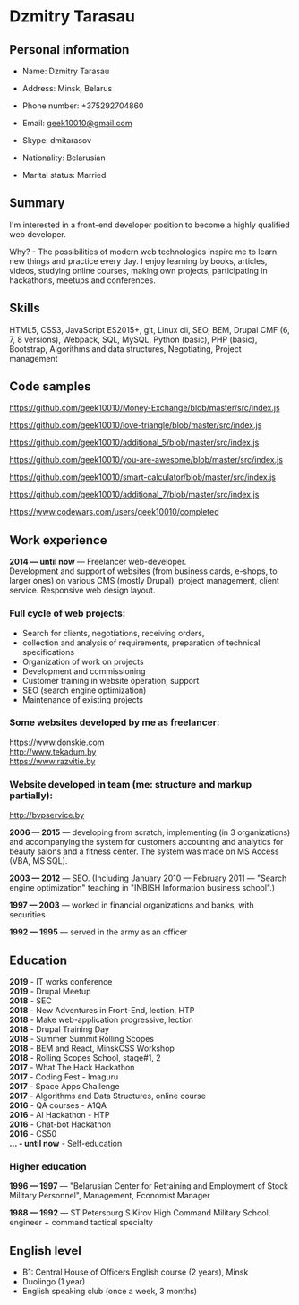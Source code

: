 # Dzmitry Tarasau

## Personal information

* Name: Dzmitry Tarasau

* Address: Minsk, Belarus

* Phone number: +375292704860

* Email: geek10010@gmail.com

* Skype: dmitarasov

* Nationality: Belarusian

* Marital status: Married


## Summary

I'm interested in a front-end developer position to become a highly qualified web developer.

Why? - The possibilities of modern web technologies inspire me to learn new things and practice every day. I enjoy learning by books, articles, videos, studying online courses, making own projects, participating in hackathons, meetups and conferences.


## Skills

HTML5, CSS3, JavaScript ES2015+, git, Linux cli, SEO, BEM, Drupal CMF (6, 7, 8 versions), Webpack, SQL, MySQL, Python (basic), PHP (basic), Bootstrap, Algorithms and data structures, Negotiating, Project management


## Code samples

https://github.com/geek10010/Money-Exchange/blob/master/src/index.js

https://github.com/geek10010/love-triangle/blob/master/src/index.js

https://github.com/geek10010/additional_5/blob/master/src/index.js

https://github.com/geek10010/you-are-awesome/blob/master/src/index.js

https://github.com/geek10010/smart-calculator/blob/master/src/index.js

https://github.com/geek10010/additional_7/blob/master/src/index.js

https://www.codewars.com/users/geek10010/completed


## Work experience

__2014 — until now__ — Freelancer web-developer.  
Development and support of websites (from business cards, e-shops, to larger ones) on various CMS (mostly Drupal), project management, client service. Responsive web design layout.

### Full cycle of web projects:

* Search for clients, negotiations, receiving orders,
* collection and analysis of requirements, preparation of technical specifications
* Organization of work on projects
* Development and commissioning
* Customer training in website operation, support
* SEO (search engine optimization)
* Maintenance of existing projects

### Some websites developed by me as freelancer:

https://www.donskie.com  
http://www.tekadum.by  
https://www.razvitie.by  

### Website developed in team (me: structure and markup partially):

http://bvpservice.by

__2006 — 2015__ — developing from scratch, implementing (in 3 organizations) and accompanying the system for customers accounting and analytics for beauty salons and a fitness center. The system was made on MS Access (VBA, MS SQL).

__2003 — 2012__ — SEO. (Including January 2010 — February 2011 — "Search engine optimization" teaching in "INBISH Information business school".)

__1997 — 2003__ — worked in financial organizations and banks, with securities

__1992 — 1995__ — served in the army as an officer


## Education

__2019__ - IT works conference  
__2019__ - Drupal Meetup  
__2018__ - SEC  
__2018__ - New Adventures in Front-End, lection, HTP  
__2018__ - Make web-application progressive, lection   
__2018__ - Drupal Training Day  
__2018__ - Summer Summit Rolling Scopes  
__2018__ - BEM and React, MinskCSS Workshop  
__2018__ - Rolling Scopes School, stage#1, 2  
__2017__ - What The Hack Hackathon  
__2017__ - Coding Fest - Imaguru  
__2017__ - Space Apps Challenge  
__2017__ - Algorithms and Data Structures, online course  
__2016__ - QA courses - A1QA  
__2016__ - AI Hackathon - HTP  
__2016__ - Chat-bot Hackathon  
__2016__ - CS50  
__... - until now__ - Self-education

### Higher education

__1996 — 1997__ — "Belarusian Center for Retraining and Employment of Stock Military Personnel", Management, Economist Manager

__1988 — 1992__ — ST.Petersburg S.Kirov High Command Military School, engineer + command tactical specialty


## English level

* B1: Central House of Officers English course (2 years), Minsk
* Duolingo (1 year)
* English speaking club (once a week, 3 months)

